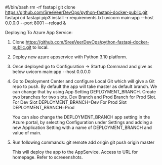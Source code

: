 #!/bin/bash
rm -rf fastapi
git clone https://github.com/SreeVeerDevOps/python-fastapi-docker-public.git fastapi
cd fastapi
pip3 install -r requirements.txt
uvicorn main:app --host 0.0.0.0 --port 8001 --reload &

Deploying To Azure App Service:
1. Clone https://github.com/SreeVeerDevOps/python-fastapi-docker-public.git to local.
2. Deploy new azure appservice with Python 3.10 platform.
3. Once deployed go to Configuration -> Startup Command and give as below
   uvicorn main:app --host 0.0.0.0
4. Go to Deployment Center and configure Local Git which will give a Git repo to push.
   By default the app will take master as default branch. We can change that by using App Setting
   DEPLOYMENT_BRANCH.
   Create two branches for two slots. Dev Branch and Prod Branch for Prod Slot.
   For Dev Slot DEPLOYMENT_BRANCH=Dev
   For Prod Slot DEPLOYMENT_BRANCH=Prod
   
   You can also change the DEPLOYMENT_BRANCH app setting in the Azure portal, by selecting Configuration under Settings
   and adding a new Application Setting with a name of DEPLOYMENT_BRANCH and value of main.
6. Run following commands:
   git remote add origin <localgit URL>
   git push origin master

   This will deploy the app to the AppService.
   Access to URL for homepage. Refer to screeenshots.
